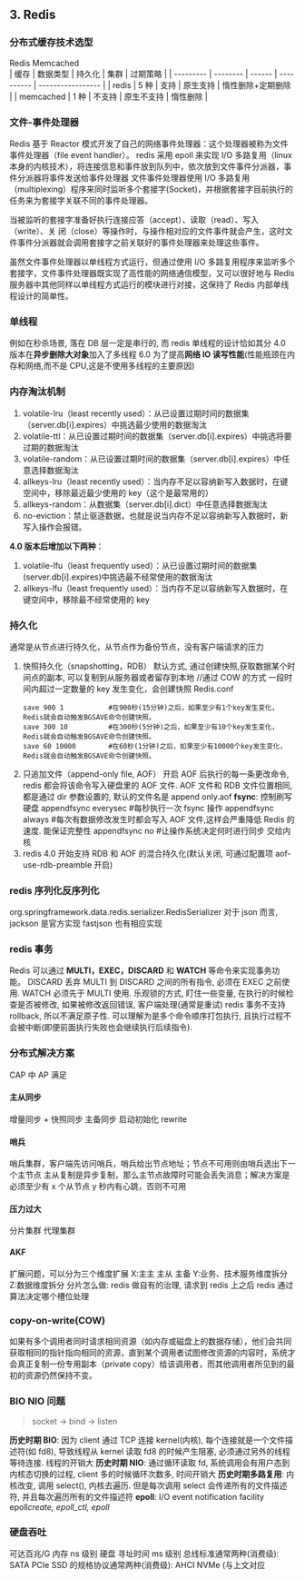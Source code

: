 ## 3. Redis

### 分布式缓存技术选型

Redis Memcached  
| 缓存 | 数据类型 | 持久化 | 集群 | 过期策略 |
| --------- | -------- | ------ | ---------- | ----------------- |
| redis | 5 种 | 支持 | 原生支持 | 惰性删除+定期删除 |
| memcached | 1 种 | 不支持 | 原生不支持 | 惰性删除 |

### 文件-事件处理器

Redis 基于 Reactor 模式开发了自己的网络事件处理器：这个处理器被称为文件事件处理器（file event handler）。
redis 采用 epoll 来实现 I/O 多路复用（linux 本身的内核技术），将连接信息和事件放到队列中，依次放到文件事件分派器，事件分派器将事件发送给事件处理器
文件事件处理器使用 I/O 多路复用（multiplexing）程序来同时监听多个套接字(Socket)，并根据套接字目前执行的任务来为套接字关联不同的事件处理器。

当被监听的套接字准备好执行连接应答（accept）、读取（read）、写入（write）、关 闭（close）等操作时，与操作相对应的文件事件就会产生，这时文件事件分派器就会调用套接字之前关联好的事件处理器来处理这些事件。

虽然文件事件处理器以单线程方式运行，但通过使用 I/O 多路复用程序来监听多个套接字，文件事件处理器既实现了高性能的网络通信模型，又可以很好地与 Redis 服务器中其他同样以单线程方式运行的模块进行对接，这保持了 Redis 内部单线程设计的简单性。

### 单线程

例如在秒杀场景, 落在 DB 层一定是串行的, 而 redis 单线程的设计恰如其分
4.0 版本在**异步删除大对象**加入了多线程
6.0 为了提高**网络 IO 读写性能**(性能瓶颈在内存和网络,而不是 CPU,这是不使用多线程的主要原因)

### 内存淘汰机制

1. volatile-lru（least recently used）：从已设置过期时间的数据集（server.db[i].expires）中挑选最少使用的数据淘汰
2. volatile-ttl：从已设置过期时间的数据集（server.db[i].expires）中挑选将要过期的数据淘汰
3. volatile-random：从已设置过期时间的数据集（server.db[i].expires）中任意选择数据淘汰
4. allkeys-lru（least recently used）：当内存不足以容纳新写入数据时，在键空间中，移除最近最少使用的 key（这个是最常用的）
5. allkeys-random：从数据集（server.db[i].dict）中任意选择数据淘汰
6. no-eviction：禁止驱逐数据，也就是说当内存不足以容纳新写入数据时，新写入操作会报错。

**4.0 版本后增加以下两种**：

1. volatile-lfu（least frequently used）：从已设置过期时间的数据集(server.db[i].expires)中挑选最不经常使用的数据淘汰
2. allkeys-lfu（least frequently used）：当内存不足以容纳新写入数据时，在键空间中，移除最不经常使用的 key

### 持久化

通常是从节点进行持久化，从节点作为备份节点，没有客户端请求的压力

1. 快照持久化（snapshotting，RDB）
   默认方式, 通过创建快照,获取数据某个时间点的副本, 可以复制到从服务器或者留存到本地 //通过 COW 的方式
   一段时间内超过一定数量的 key 发生变化，会创建快照
   Redis.conf
    ```
    save 900 1           #在900秒(15分钟)之后，如果至少有1个key发生变化，Redis就会自动触发BGSAVE命令创建快照。
    save 300 10          #在300秒(5分钟)之后，如果至少有10个key发生变化，Redis就会自动触发BGSAVE命令创建快照。
    save 60 10000        #在60秒(1分钟)之后，如果至少有10000个key发生变化，Redis就会自动触发BGSAVE命令创建快照。
    ```
2. 只追加文件（append-only file, AOF）
   开启 AOF 后执行的每一条更改命令, redis 都会将该命令写入硬盘里的 AOF 文件. AOF 文件和 RDB 文件位置相同, 都是通过 dir 参数设置的, 默认的文件名是 append only.aof
   **fsync**: 控制刷写硬盘
   appendfsync everysec #每秒执行一次 fsync 操作
   appendfsync always #每次有数据修改发生时都会写入 AOF 文件,这样会严重降低 Redis 的速度. 能保证完整性
   appendfsync no #让操作系统决定何时进行同步 交给内核
3. redis 4.0 开始支持 RDB 和 AOF 的混合持久化(默认关闭, 可通过配置项 aof-use-rdb-preamble 开启)

### redis 序列化反序列化

org.springframework.data.redis.serializer.RedisSerializer
对于 json 而言, jackson 是官方实现 fastjson 也有相应实现

### redis 事务

Redis 可以通过 **MULTI，EXEC，DISCARD** 和 **WATCH** 等命令来实现事务功能。
DISCARD 丢弃 MULTI 到 DISCARD 之间的所有指令, 必须在 EXEC 之前使用.
WATCH 必须先于 MULTI 使用. 乐观锁的方式, 盯住一些变量, 在执行的时候检查是否被修改, 如果被修改返回错误, 客户端处理(通常是重试)
redis 事务不支持 rollback, 所以不满足原子性.
可以理解为是多个命令顺序打包执行, 且执行过程不会被中断(即便前面执行失败也会继续执行后续指令).

### 分布式解决方案

CAP 中 AP 满足

#### 主从同步

增量同步 + 快照同步
主备同步
启动初始化
rewrite

#### 哨兵

哨兵集群，客户端先访问哨兵，哨兵给出节点地址；节点不可用则由哨兵选出下一个主节点
主从复制是异步复制，那么主节点故障时可能会丢失消息；解决方案是必须至少有 x 个从节点 y 秒内有心跳，否则不可用

#### 压力过大

分片集群 代理集群

#### AKF

扩展问题，可以分为三个维度扩展
X:主主 主从 主备
Y:业务、技术服务维度拆分
Z:数据维度拆分
分片怎么做: redis 做自有的治理, 请求到 redis 上之后 redis 通过算法决定哪个槽位处理

### copy-on-write(COW)

如果有多个调用者同时请求相同资源（如内存或磁盘上的数据存储），他们会共同获取相同的指针指向相同的资源，直到某个调用者试图修改资源的内容时，系统才会真正复制一份专用副本（private copy）给该调用者，而其他调用者所见到的最初的资源仍然保持不变。

### BIO NIO 问题

> socket -> bind -> listen

**历史时期 BIO**:
因为 client 通过 TCP 连接 kernel(内核), 每个连接就是一个文件描述符(如 fd8), 导致线程从 kernel 读取 fd8 的时候产生阻塞, 必须通过另外的线程等待连接. 线程的开销大
**历史时期 NIO**:
通过循环读取 fd, 系统调用会有用户态到内核态切换的过程, client 多的时候循环次数多, 时间开销大
**历史时期多路复用**:
内核改变, 调用 select(), 内核去遍历. 但是每次调用 select 会传递所有的文件描述符, 并且每次遍历所有的文件描述符
**epoll**:
I/O event notification facility
epoll*create, epoll_ctl, epoll*

### 硬盘吞吐

可达百兆/G
内存 ns 级别 硬盘 寻址时间 ms 级别
总线标准通常两种(消费级): SATA PCIe
SSD 的规格协议通常两种(消费级): AHCI NVMe (与上文对应
